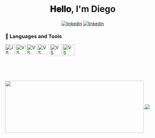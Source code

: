 <h1 align="center">  𝐇𝐞𝐥𝐥𝐨, I'm Diego </h1> 

<div align="center"> 
 
<!--  [![GitHub followers](https://img.shields.io/github/followers/diegolajus.svg?style=social&label=Follow&maxAge=2592000)](https://github.com/Naereen?tab=followers)  -->
 

  <a href="https://diegolajusticia.vercel.app/" target="blank"><img align="center" src="https://img.shields.io/badge/Portfolio-%23000000.svg?style=for-the-badge&logo=firefox&logoColor=#FF7139" alt="linkedin"/></a>
   <a href="[https://www.linkedin.com/in/diegolajusticia/](https://diegolajusticia.vercel.app/)" target="blank"><img align="center" src="https://img.shields.io/badge/linkedin-%230077B5.svg?style=for-the-badge&logo=linkedin&logoColor=white" alt="linkedin"/></a>
 
</div>

<div align="center">

<!-- <a href="https://www.linkedin.com/in/diegolajusticia/" target="blank"><img align="center" src="https://img.shields.io/badge/-LinkedIn-039BE5?style=for-the-badge&logo=Linkedin&logoColor=white&link=https://www.linkedin.com/in/diegolajusticia/" alt="linkedin"/></a>
 -->
 


</div>

### 📐    Languages and Tools 

<!-- 
[![JavaScript_HTML_CSS_Python_Flask_ReactJS_](https://pimp-my-readme.webapp.io/pimp-my-readme/technology?technology=JavaScript_HTML_CSS_Python_Flask_ReactJS_)](https://pimp-my-readme.webapp.io) -->

<img align="left" height="32px" width="32px" alt="JS logo" src="https://bit.ly/3r1kzxY">
<img align="left" height="32px" width="32px" alt="VS Сode logo" src="https://upload.wikimedia.org/wikipedia/commons/thumb/4/47/React.svg/1150px-React.svg.png"> 
<img align="left" height="32px" width="32px" alt="VS Сode logo" src="https://upload.wikimedia.org/wikipedia/commons/thumb/9/95/Vue.js_Logo_2.svg/1184px-Vue.js_Logo_2.svg.png"> 
<img align="left" height="32px" width="38px" alt="VS Сode logo" src="https://upload.wikimedia.org/wikipedia/commons/thumb/b/b2/Bootstrap_logo.svg/512px-Bootstrap_logo.svg.png">
<img align="left" height="38px" width="38px" alt="VS Сode logo" src="https://upload.wikimedia.org/wikipedia/commons/thumb/3/3f/Git_icon.svg/1024px-Git_icon.svg.png">
<img align="left" height="38px" width="38px" alt="VS Сode logo" src="https://cdn-icons-png.flaticon.com/512/5968/5968350.png">


<br>
<br>
<br>
 
 <!-- 

### 📚    What I'm currently learning:

 <div>
<img align="left" height="32px" width="32px" alt="Numpy" src="https://cdn.worldvectorlogo.com/logos/numpy.svg"> 
 <img align="left" height="32px" width="32px" alt="Tensorflow" src="https://img.icons8.com/color/96/000000/tensorflow.png"/>
<img align="left" height="32px" width="32px" alt="Matplotlib" src="https://upload.wikimedia.org/wikipedia/commons/thumb/8/84/Matplotlib_icon.svg/1024px-Matplotlib_icon.svg.png">  
</div>   

-->

<br>
<br>
<br>
<br>
    <a href="https://github.com/diegolajus">
      <img width=450 height=170 align="center" src="https://github-readme-stats.vercel.app/api?username=diegolajus&theme=highcontrast&show_icons=true&bg_color=0D1117&hide_border=true" />
    </a>    
    <a href="https://github.com/diegolajus">
      <img align="center" src="https://github-readme-stats.vercel.app/api/top-langs/?username=diegolajus&theme=highcontrast&layout=compact&bg_color=0D1117&hide_border=true" />
    </a>  
 
<br>
<br>
<br>
<br>

<!-- <div align="center">    
[![trophy](https://github-profile-trophy.vercel.app/?username=diegolajus&title=Commit,Repositories,Followers,Stars)](https://github.com/diegolajus)
</div> -->
 
 
 <!--
 
 <div> 
<h1 align="center">  🏆 My finished projects: 🏆
 </div> 
 
 -->
 
<br>
 
<!-- 

VUE PROJECTS 

  ### Vue <img align="left" height="20px" width="20px" alt="VS Сode logo" src="https://upload.wikimedia.org/wikipedia/commons/thumb/9/95/Vue.js_Logo_2.svg/1184px-Vue.js_Logo_2.svg.png"> 
   
[Twitter Publisher](https://dls-twitter-publisher.netlify.app/)  <img height="22px" width="22px" src="https://img.icons8.com/color/48/000000/twitter--v1.png"/> 
  
[Poker Range Creator](https://poker-ranges-creator.netlify.app/) 🎲  

-->

<!--   REACT PROJECTS 
  
### React <img align="left" height="20px" width="20px" alt="VS Сode logo" src="https://upload.wikimedia.org/wikipedia/commons/thumb/4/47/React.svg/1150px-React.svg.png">  
  
[Face Recognition](https://face-recognition-application.netlify.app/) 🧑‍   
 
[Poker Range Trainer](https://trainer-preflop.netlify.app/) 🎲  
  
-->

<br>
  
<!--   NO - FRAMEWORK 
### No-Framework <img align="left" height="20px" width="20px" alt="JS logo" src="https://bit.ly/3r1kzxY">
  
  
[Figma Landing Page](https://landing-figma.netlify.app/) 📱

[Dark & Light Mode](https://light-and-dark-diegolajus.vercel.app/) 🌘
  
[Form Validator](https://form-validator-diegolajus.vercel.app/) ✔️
  
[Drag 'n' Drop](https://drag-and-drop-diegolajus.vercel.app/) 📝

[Funny Jokes ](https://robot-speaker-git-main-diegolajus.vercel.app/) 😂

      
[Quotes for twitter](https://twitter-quotes-git-main.diegolajus.vercel.app/)   <img height="22px" width="22px" src="https://img.icons8.com/color/48/000000/twitter--v1.png"/>

-->


 <!-- 
<div align="center">

| Tables   |      Are      |
| col 1 is |  left-aligned |
| col 2 is |    centered   |

</div> -->
 
<!--
**diegolajus/diegolajus** is a ✨ _special_ ✨ repository because its `README.md` (this file) appears on your GitHub profile.

Here are some ideas to get you started:

- 🔭 I’m currently working on ...
- 🌱 I’m currently learning ...
- 👯 I’m looking to collaborate on ...
- 🤔 I’m looking for help with ...
- 💬 Ask me about ...
- 📫 How to reach me: ...
- 😄 Pronouns: ...
- ⚡ Fun fact: ...
-->
